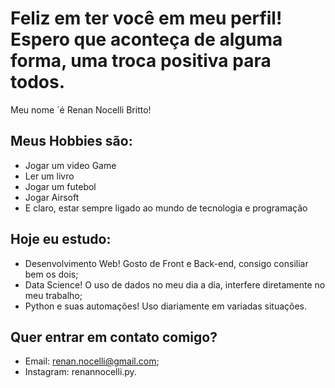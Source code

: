 # Feliz em ter você em meu perfil! Espero que aconteça de alguma forma, uma troca positiva para todos.

Meu nome ´é Renan Nocelli Britto!

## Meus Hobbies são:

- Jogar um video Game
- Ler um livro
- Jogar um futebol
- Jogar Airsoft
- E claro, estar sempre ligado ao mundo de tecnologia e programação

## Hoje eu estudo:

- Desenvolvimento Web! Gosto de Front e Back-end, consigo consiliar bem os dois;
- Data Science! O uso de dados no meu dia a dia, interfere diretamente no meu trabalho;
- Python e suas automações! Uso diariamente em variadas situações.

## Quer entrar em contato comigo?

- Email: renan.nocelli@gmail.com;
- Instagram: renannocelli.py.
